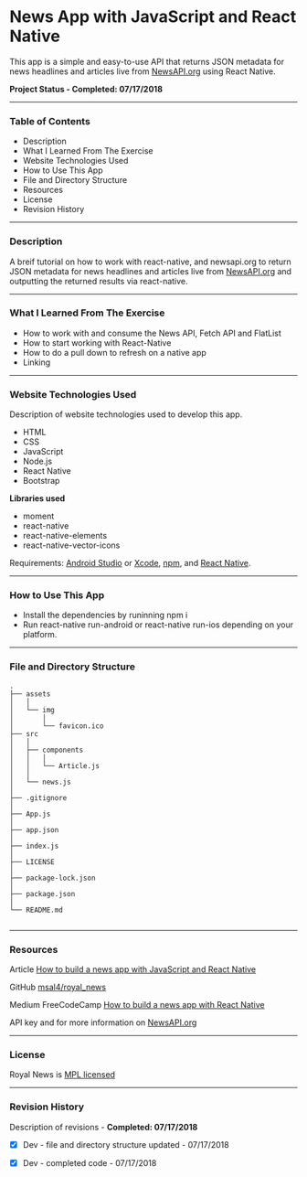 # News App with JavaScript and React Native


This app is a simple and easy-to-use API that returns JSON metadata for news headlines and articles live from [NewsAPI.org](https://www.newsapi.org/) using React Native.


__Project Status - Completed: 07/17/2018__


----

### Table of Contents

  -  Description
  -  What I Learned From The Exercise
  -  Website Technologies Used
  -  How to Use This App
  -  File and Directory Structure
  -  Resources
  -  License
  -  Revision History  


----


### Description

A breif tutorial on how to work with react-native, and newsapi.org to return JSON metadata for news headlines and articles live from [NewsAPI.org](https://www.newsapi.org/) and outputting the returned results via react-native.


----


### What I Learned From The Exercise

- How to work with and consume the News API, Fetch API and FlatList
- How to start working with React-Native
- How to do a pull down to refresh on a native app
- Linking


----


### Website Technologies Used

Description of website technologies used to develop this app.

- HTML
- CSS
- JavaScript
- Node.js
- React Native
- Bootstrap

__Libraries used__
- moment
- react-native
- react-native-elements
- react-native-vector-icons

Requirements: [Android Studio](https://developer.android.com/studio/) or [Xcode](https://developer.apple.com/xcode/), [npm](https://nodejs.org/), and [React Native](https://facebook.github.io/react-native/).


----


### How to Use This App

- Install the dependencies by runinning npm i 
- Run react-native run-android or react-native run-ios depending on your platform.


----


### File and Directory Structure

```
.
├── assets
│   │
│   └── img
│       │
│       └── favicon.ico
├── src
│   │
│   ├── components
│   │   │
│   │   └── Article.js
│   │
│   └── news.js
│ 
├── .gitignore
│ 
├── App.js
│ 
├── app.json
│ 
├── index.js
│ 
├── LICENSE
│ 
├── package-lock.json
│ 
├── package.json
│
└── README.md     
       
```

----


### Resources

Article [How to build a news app with JavaScript and React Native](https://dev.to/msal4/how-to-build-a-news-app-with-react-native-4ifd)

GitHub [msal4/royal_news](https://github.com/msal4/royal_news)

Medium FreeCodeCamp [How to build a news app with React Native](https://medium.freecodecamp.org/create-a-news-app-using-react-native-ced249263627)

API key and for more information on [NewsAPI.org](https://www.newsapi.org/)


----


### License

Royal News is [MPL licensed](https://github.com/dkmitt/react-nat-news-app/blob/master/LICENSE)

----


### Revision History 

Description of revisions - __Completed: 07/17/2018__

  - [x] Dev - file and directory structure updated - 07/17/2018
  - [x] Dev - completed code - 07/17/2018

